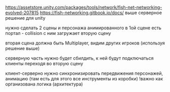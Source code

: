 
https://assetstore.unity.com/packages/tools/network/fish-net-networking-evolved-207815
https://fish-networking.gitbook.io/docs/
выше серверное решение для unity

нужно сделать 2 сцены и персонажа анимированного
в 1ой сцене есть портал - collision с ним загружает вторую сцену

вторая сцена должна быть Multiplayer, видим других игроков (используя решение выше)

серверную часть нужно будет сбилдить, к ней будут подключаться клиенты переходя во вторую сцену 

клиент-серверно нужно синхронизировать передвижения персонажей, анимацию (там есть для этого все инструменты из коробки)
!важно как организована логика (архитектура)
